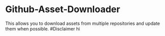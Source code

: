# Github-Asset-Downloader
This allows you to download assets from multiple repositories and update them when possible.
#Disclaimer
hi
